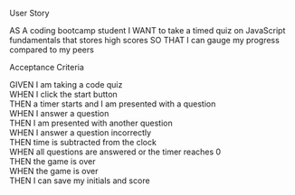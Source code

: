 User Story

AS A coding bootcamp student
I WANT to take a timed quiz on JavaScript fundamentals that stores high scores
SO THAT I can gauge my progress compared to my peers

Acceptance Criteria

GIVEN I am taking a code quiz
<br>
WHEN I click the start button
<br>
THEN a timer starts and I am presented with a question
<br>
WHEN I answer a question
<br>
THEN I am presented with another question
<br>
WHEN I answer a question incorrectly
<br>
THEN time is subtracted from the clock
<br>
WHEN all questions are answered or the timer reaches 0
<br>
THEN the game is over
<br>
WHEN the game is over
<br>
THEN I can save my initials and score